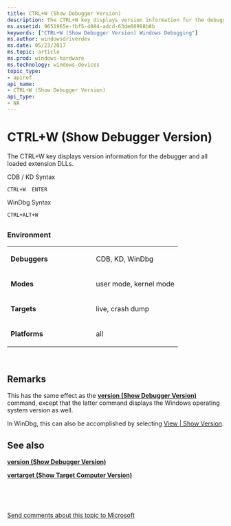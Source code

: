 ```yaml
---
title: CTRL+W (Show Debugger Version)
description: The CTRL+W key displays version information for the debugger and all loaded extension DLLs.
ms.assetid: 9651965e-fbf5-4084-adcd-63de60998b8b
keywords: ["CTRL+W (Show Debugger Version) Windows Debugging"]
ms.author: windowsdriverdev
ms.date: 05/23/2017
ms.topic: article
ms.prod: windows-hardware
ms.technology: windows-devices
topic_type:
- apiref
api_name:
- CTRL+W (Show Debugger Version)
api_type:
- NA
---
```


# CTRL+W (Show Debugger Version)


The CTRL+W key displays version information for the debugger and all loaded extension DLLs.

CDB / KD Syntax

```
CTRL+W  ENTER 
```

WinDbg Syntax

```
CTRL+ALT+W 
```

## <span id="ddk_meta_ctrl_w_dbg"></span><span id="DDK_META_CTRL_W_DBG"></span>


### <span id="Environment"></span><span id="environment"></span><span id="ENVIRONMENT"></span>Environment

<table>
<colgroup>
<col width="50%" />
<col width="50%" />
</colgroup>
<tbody>
<tr class="odd">
<td align="left"><p><strong>Debuggers</strong></p></td>
<td align="left"><p>CDB, KD, WinDbg</p></td>
</tr>
<tr class="even">
<td align="left"><p><strong>Modes</strong></p></td>
<td align="left"><p>user mode, kernel mode</p></td>
</tr>
<tr class="odd">
<td align="left"><p><strong>Targets</strong></p></td>
<td align="left"><p>live, crash dump</p></td>
</tr>
<tr class="even">
<td align="left"><p><strong>Platforms</strong></p></td>
<td align="left"><p>all</p></td>
</tr>
</tbody>
</table>

 

Remarks
-------

This has the same effect as the [**version (Show Debugger Version)**](version--show-debugger-version-.md) command, except that the latter command displays the Windows operating system version as well.

In WinDbg, this can also be accomplished by selecting [View | Show Version](view---show-version.md).

## <span id="see_also"></span>See also


[**version (Show Debugger Version)**](version--show-debugger-version-.md)

[**vertarget (Show Target Computer Version)**](vertarget--show-target-computer-version-.md)

 

 

[Send comments about this topic to Microsoft](mailto:wsddocfb@microsoft.com?subject=Documentation%20feedback%20[debugger\debugger]:%20CTRL+W%20%28Show%20Debugger%20Version%29%20%20RELEASE:%20%285/15/2017%29&body=%0A%0APRIVACY%20STATEMENT%0A%0AWe%20use%20your%20feedback%20to%20improve%20the%20documentation.%20We%20don't%20use%20your%20email%20address%20for%20any%20other%20purpose,%20and%20we'll%20remove%20your%20email%20address%20from%20our%20system%20after%20the%20issue%20that%20you're%20reporting%20is%20fixed.%20While%20we're%20working%20to%20fix%20this%20issue,%20we%20might%20send%20you%20an%20email%20message%20to%20ask%20for%20more%20info.%20Later,%20we%20might%20also%20send%20you%20an%20email%20message%20to%20let%20you%20know%20that%20we've%20addressed%20your%20feedback.%0A%0AFor%20more%20info%20about%20Microsoft's%20privacy%20policy,%20see%20http://privacy.microsoft.com/default.aspx. "Send comments about this topic to Microsoft")





